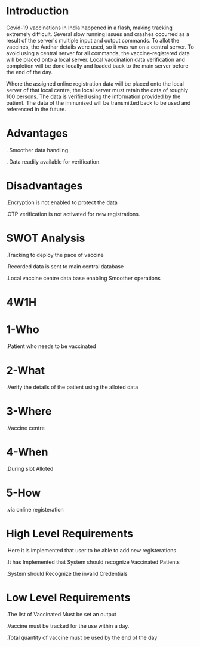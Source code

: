 # Introduction
Covid-19 vaccinations in India happened in a flash, making tracking extremely difficult. Several slow running issues and crashes occurred as a result of the server's multiple input and output commands. To allot the vaccines, the Aadhar details were used, so it was run on a central server. To avoid using a central server for all commands, the vaccine-registered data will be placed onto a local server. Local vaccination data verification and completion will be done locally and loaded back to the main server before the end of the day.

Where the assigned online registration data will be placed onto the local server of that local centre, the local server must retain the data of roughly 100 persons. The data is verified using the information provided by the patient. The data of the immunised will be transmitted back to be used and referenced in the future.

# Advantages
 . Smoother data handling.
 
 . Data readily available for verification.

# Disadvantages
 .Encryption is not enabled to protect the data
 
 .OTP verification is not activated for new registrations.

# SWOT Analysis
 .Tracking to deploy the pace of vaccine
 
 .Recorded data is sent to main central database
 
 .Local vaccine centre data base enabling Smoother operations

# 4W1H

# 1-Who
 .Patient who needs to be vaccinated

# 2-What
 .Verify the details of the patient using the alloted data

# 3-Where
 .Vaccine centre

# 4-When
 .During slot Alloted

# 5-How
 .via online registeration

# High Level Requirements
 .Here it is implemented that user to be able to add new registerations
 
 .It has Implemented that  System should recognize Vaccinated Patients
 
 .System should Recognize the invalid Credentials

# Low Level Requirements
 .The list of Vaccinated Must be set an output
 
 .Vaccine must be tracked for the use within a day.
 
 .Total quantity of vaccine must be used by the end of the day 





  
